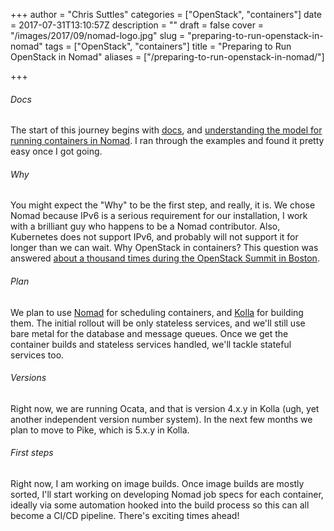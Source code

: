 +++
author = "Chris Suttles"
categories = ["OpenStack", "containers"]
date = 2017-07-31T13:10:57Z
description = ""
draft = false
cover = "/images/2017/09/nomad-logo.jpg"
slug = "preparing-to-run-openstack-in-nomad"
tags = ["OpenStack", "containers"]
title = "Preparing to Run OpenStack in Nomad"
aliases = ["/preparing-to-run-openstack-in-nomad/"]

+++


###### Docs

The start of this journey begins with [docs](https://www.nomadproject.io/intro/), and [understanding the model for running containers in Nomad](https://www.nomadproject.io/docs/job-specification/index.html).  I ran through the examples and found it pretty easy once I got going.

###### Why

You might expect the "Why" to be the first step, and really, it is. We chose Nomad because IPv6 is a serious requirement for our installation, I work with a brilliant guy who happens to be a Nomad contributor. Also, Kubernetes does not support IPv6, and probably will not support it for longer than we can wait. Why OpenStack in containers? This question was answered [about a thousand times during the OpenStack Summit in Boston](https://www.openstack.org/summit/boston-2017/summit-schedule/global-search?t=containers).


###### Plan

We plan to use [Nomad](https://www.nomadproject.io/) for scheduling containers, and [Kolla](https://github.com/openstack/kolla) for building them. The initial rollout will be only stateless services, and we'll still use bare metal for the database and message queues. Once we get the container builds and stateless services handled, we'll tackle stateful services too.

###### Versions

Right now, we are running Ocata, and that is version 4.x.y in Kolla (ugh, yet another independent version number system). In the next few months we plan to move to Pike, which is 5.x.y in Kolla.

###### First steps

Right now, I am working on image builds. Once image builds are mostly sorted, I'll start working on developing Nomad job specs for each container, ideally via some automation hooked into the build process so this can all become a CI/CD pipeline. There's exciting times ahead!

